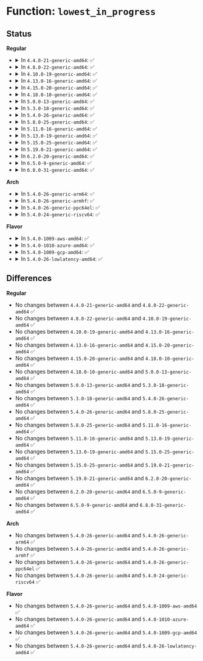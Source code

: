 # Function: <code>lowest_in_progress</code>

## Status
<b>Regular</b>
<ul>
<li>
<details>
<summary>In <code>4.4.0-21-generic-amd64</code>: ✅</summary>

```c
async_cookie_t lowest_in_progress(struct async_domain * domain)
```

```json
{
  "name": "lowest_in_progress",
  "collision_type": "Unique Static",
  "inline_type": "No",
  "funcs": [
    {
      "addr": 18446744071579512448,
      "name": "lowest_in_progress",
      "external": false,
      "loc": "kernel/async.c:85",
      "file": "kernel/async.c",
      "inline": "seen, unknown",
      "caller_inline": [],
      "caller_func": [
        "kernel/async.c:async_synchronize_cookie_domain",
        "kernel/async.c:async_synchronize_cookie_domain"
      ]
    }
  ],
  "symbols": [
    {
      "addr": 18446744071579512448,
      "name": "lowest_in_progress",
      "section": ".text",
      "bind": "STB_LOCAL",
      "size": 83
    }
  ]
}
```
</details>
</li>
<li>
<details>
<summary>In <code>4.8.0-22-generic-amd64</code>: ✅</summary>

```c
async_cookie_t lowest_in_progress(struct async_domain * domain)
```

```json
{
  "name": "lowest_in_progress",
  "collision_type": "Unique Static",
  "inline_type": "No",
  "funcs": [
    {
      "addr": 18446744071579526544,
      "name": "lowest_in_progress",
      "external": false,
      "loc": "kernel/async.c:85",
      "file": "kernel/async.c",
      "inline": "seen, unknown",
      "caller_inline": [],
      "caller_func": [
        "kernel/async.c:async_synchronize_cookie_domain",
        "kernel/async.c:async_synchronize_cookie_domain"
      ]
    }
  ],
  "symbols": [
    {
      "addr": 18446744071579526544,
      "name": "lowest_in_progress",
      "section": ".text",
      "bind": "STB_LOCAL",
      "size": 82
    }
  ]
}
```
</details>
</li>
<li>
<details>
<summary>In <code>4.10.0-19-generic-amd64</code>: ✅</summary>

```c
async_cookie_t lowest_in_progress(struct async_domain * domain)
```

```json
{
  "name": "lowest_in_progress",
  "collision_type": "Unique Static",
  "inline_type": "No",
  "funcs": [
    {
      "addr": 18446744071579550192,
      "name": "lowest_in_progress",
      "external": false,
      "loc": "kernel/async.c:85",
      "file": "kernel/async.c",
      "inline": "seen, unknown",
      "caller_inline": [],
      "caller_func": [
        "kernel/async.c:async_synchronize_cookie_domain",
        "kernel/async.c:async_synchronize_cookie_domain"
      ]
    }
  ],
  "symbols": [
    {
      "addr": 18446744071579550192,
      "name": "lowest_in_progress",
      "section": ".text",
      "bind": "STB_LOCAL",
      "size": 82
    }
  ]
}
```
</details>
</li>
<li>
<details>
<summary>In <code>4.13.0-16-generic-amd64</code>: ✅</summary>

```c
async_cookie_t lowest_in_progress(struct async_domain * domain)
```

```json
{
  "name": "lowest_in_progress",
  "collision_type": "Unique Static",
  "inline_type": "No",
  "funcs": [
    {
      "addr": 18446744071579536832,
      "name": "lowest_in_progress",
      "external": false,
      "loc": "kernel/async.c:85",
      "file": "kernel/async.c",
      "inline": "seen, unknown",
      "caller_inline": [],
      "caller_func": [
        "kernel/async.c:async_synchronize_cookie_domain",
        "kernel/async.c:async_synchronize_cookie_domain"
      ]
    }
  ],
  "symbols": [
    {
      "addr": 18446744071579536832,
      "name": "lowest_in_progress",
      "section": ".text",
      "bind": "STB_LOCAL",
      "size": 82
    }
  ]
}
```
</details>
</li>
<li>
<details>
<summary>In <code>4.15.0-20-generic-amd64</code>: ✅</summary>

```c
async_cookie_t lowest_in_progress(struct async_domain * domain)
```

```json
{
  "name": "lowest_in_progress",
  "collision_type": "Unique Static",
  "inline_type": "No",
  "funcs": [
    {
      "addr": 18446744071579563552,
      "name": "lowest_in_progress",
      "external": false,
      "loc": "kernel/async.c:85",
      "file": "kernel/async.c",
      "inline": "seen, unknown",
      "caller_inline": [],
      "caller_func": [
        "kernel/async.c:async_synchronize_cookie_domain",
        "kernel/async.c:async_synchronize_cookie_domain"
      ]
    }
  ],
  "symbols": [
    {
      "addr": 18446744071579563552,
      "name": "lowest_in_progress",
      "section": ".text",
      "bind": "STB_LOCAL",
      "size": 125
    }
  ]
}
```
</details>
</li>
<li>
<details>
<summary>In <code>4.18.0-10-generic-amd64</code>: ✅</summary>

```c
async_cookie_t lowest_in_progress(struct async_domain * domain)
```

```json
{
  "name": "lowest_in_progress",
  "collision_type": "Unique Static",
  "inline_type": "No",
  "funcs": [
    {
      "addr": 18446744071579591824,
      "name": "lowest_in_progress",
      "external": false,
      "loc": "kernel/async.c:85",
      "file": "kernel/async.c",
      "inline": "seen, unknown",
      "caller_inline": [],
      "caller_func": [
        "kernel/async.c:async_synchronize_cookie_domain",
        "kernel/async.c:async_synchronize_cookie_domain"
      ]
    }
  ],
  "symbols": [
    {
      "addr": 18446744071579591824,
      "name": "lowest_in_progress",
      "section": ".text",
      "bind": "STB_LOCAL",
      "size": 125
    }
  ]
}
```
</details>
</li>
<li>
<details>
<summary>In <code>5.0.0-13-generic-amd64</code>: ✅</summary>

```c
async_cookie_t lowest_in_progress(struct async_domain * domain)
```

```json
{
  "name": "lowest_in_progress",
  "collision_type": "Unique Static",
  "inline_type": "No",
  "funcs": [
    {
      "addr": 18446744071579629344,
      "name": "lowest_in_progress",
      "external": false,
      "loc": "kernel/async.c:85",
      "file": "kernel/async.c",
      "inline": "seen, unknown",
      "caller_inline": [],
      "caller_func": [
        "kernel/async.c:async_synchronize_cookie_domain",
        "kernel/async.c:async_synchronize_cookie_domain"
      ]
    }
  ],
  "symbols": [
    {
      "addr": 18446744071579629344,
      "name": "lowest_in_progress",
      "section": ".text",
      "bind": "STB_LOCAL",
      "size": 125
    }
  ]
}
```
</details>
</li>
<li>
<details>
<summary>In <code>5.3.0-18-generic-amd64</code>: ✅</summary>

```c
async_cookie_t lowest_in_progress(struct async_domain * domain)
```

```json
{
  "name": "lowest_in_progress",
  "collision_type": "Unique Static",
  "inline_type": "No",
  "funcs": [
    {
      "addr": 18446744071579654240,
      "name": "lowest_in_progress",
      "external": false,
      "loc": "kernel/async.c:81",
      "file": "kernel/async.c",
      "inline": "seen, unknown",
      "caller_inline": [],
      "caller_func": [
        "kernel/async.c:async_synchronize_cookie_domain",
        "kernel/async.c:async_synchronize_cookie_domain"
      ]
    }
  ],
  "symbols": [
    {
      "addr": 18446744071579654240,
      "name": "lowest_in_progress",
      "section": ".text",
      "bind": "STB_LOCAL",
      "size": 112
    }
  ]
}
```
</details>
</li>
<li>
<details>
<summary>In <code>5.4.0-26-generic-amd64</code>: ✅</summary>

```c
async_cookie_t lowest_in_progress(struct async_domain * domain)
```

```json
{
  "name": "lowest_in_progress",
  "collision_type": "Unique Static",
  "inline_type": "No",
  "funcs": [
    {
      "addr": 18446744071579691328,
      "name": "lowest_in_progress",
      "external": false,
      "loc": "kernel/async.c:81",
      "file": "kernel/async.c",
      "inline": "seen, unknown",
      "caller_inline": [],
      "caller_func": [
        "kernel/async.c:async_synchronize_cookie_domain",
        "kernel/async.c:async_synchronize_cookie_domain"
      ]
    }
  ],
  "symbols": [
    {
      "addr": 18446744071579691328,
      "name": "lowest_in_progress",
      "section": ".text",
      "bind": "STB_LOCAL",
      "size": 112
    }
  ]
}
```
</details>
</li>
<li>
<details>
<summary>In <code>5.8.0-25-generic-amd64</code>: ✅</summary>

```c
async_cookie_t lowest_in_progress(struct async_domain * domain)
```

```json
{
  "name": "lowest_in_progress",
  "collision_type": "Unique Static",
  "inline_type": "No",
  "funcs": [
    {
      "addr": 18446744071579731968,
      "name": "lowest_in_progress",
      "external": false,
      "loc": "kernel/async.c:81",
      "file": "kernel/async.c",
      "inline": "seen, unknown",
      "caller_inline": [],
      "caller_func": [
        "kernel/async.c:async_synchronize_cookie_domain",
        "kernel/async.c:async_synchronize_cookie_domain"
      ]
    }
  ],
  "symbols": [
    {
      "addr": 18446744071579731968,
      "name": "lowest_in_progress",
      "section": ".text",
      "bind": "STB_LOCAL",
      "size": 112
    }
  ]
}
```
</details>
</li>
<li>
<details>
<summary>In <code>5.11.0-16-generic-amd64</code>: ✅</summary>

```c
async_cookie_t lowest_in_progress(struct async_domain * domain)
```

```json
{
  "name": "lowest_in_progress",
  "collision_type": "Unique Static",
  "inline_type": "No",
  "funcs": [
    {
      "addr": 18446744071579711904,
      "name": "lowest_in_progress",
      "external": false,
      "loc": "kernel/async.c:81",
      "file": "kernel/async.c",
      "inline": "seen, unknown",
      "caller_inline": [],
      "caller_func": [
        "kernel/async.c:async_synchronize_cookie_domain",
        "kernel/async.c:async_synchronize_cookie_domain"
      ]
    }
  ],
  "symbols": [
    {
      "addr": 18446744071579711904,
      "name": "lowest_in_progress",
      "section": ".text",
      "bind": "STB_LOCAL",
      "size": 112
    }
  ]
}
```
</details>
</li>
<li>
<details>
<summary>In <code>5.13.0-19-generic-amd64</code>: ✅</summary>

```c
async_cookie_t lowest_in_progress(struct async_domain * domain)
```

```json
{
  "name": "lowest_in_progress",
  "collision_type": "Unique Static",
  "inline_type": "No",
  "funcs": [
    {
      "addr": 18446744071579719312,
      "name": "lowest_in_progress",
      "external": false,
      "loc": "kernel/async.c:87",
      "file": "kernel/async.c",
      "inline": "seen, unknown",
      "caller_inline": [],
      "caller_func": [
        "kernel/async.c:async_synchronize_cookie_domain",
        "kernel/async.c:async_synchronize_cookie_domain"
      ]
    }
  ],
  "symbols": [
    {
      "addr": 18446744071579719312,
      "name": "lowest_in_progress",
      "section": ".text",
      "bind": "STB_LOCAL",
      "size": 112
    }
  ]
}
```
</details>
</li>
<li>
<details>
<summary>In <code>5.15.0-25-generic-amd64</code>: ✅</summary>

```c
async_cookie_t lowest_in_progress(struct async_domain * domain)
```

```json
{
  "name": "lowest_in_progress",
  "collision_type": "Unique Static",
  "inline_type": "No",
  "funcs": [
    {
      "addr": 18446744071579797680,
      "name": "lowest_in_progress",
      "external": false,
      "loc": "kernel/async.c:87",
      "file": "kernel/async.c",
      "inline": "seen, unknown",
      "caller_inline": [],
      "caller_func": [
        "kernel/async.c:async_synchronize_cookie_domain",
        "kernel/async.c:async_synchronize_cookie_domain"
      ]
    }
  ],
  "symbols": [
    {
      "addr": 18446744071579797680,
      "name": "lowest_in_progress",
      "section": ".text",
      "bind": "STB_LOCAL",
      "size": 112
    }
  ]
}
```
</details>
</li>
<li>
<details>
<summary>In <code>5.19.0-21-generic-amd64</code>: ✅</summary>

```c
async_cookie_t lowest_in_progress(struct async_domain * domain)
```

```json
{
  "name": "lowest_in_progress",
  "collision_type": "Unique Static",
  "inline_type": "No",
  "funcs": [
    {
      "addr": 18446744071579906816,
      "name": "lowest_in_progress",
      "external": false,
      "loc": "kernel/async.c:87",
      "file": "kernel/async.c",
      "inline": "seen, unknown",
      "caller_inline": [],
      "caller_func": [
        "kernel/async.c:async_synchronize_cookie_domain",
        "kernel/async.c:async_synchronize_cookie_domain"
      ]
    }
  ],
  "symbols": [
    {
      "addr": 18446744071579906816,
      "name": "lowest_in_progress",
      "section": ".text",
      "bind": "STB_LOCAL",
      "size": 119
    }
  ]
}
```
</details>
</li>
<li>
<details>
<summary>In <code>6.2.0-20-generic-amd64</code>: ✅</summary>

```c
async_cookie_t lowest_in_progress(struct async_domain * domain)
```

```json
{
  "name": "lowest_in_progress",
  "collision_type": "Unique Static",
  "inline_type": "No",
  "funcs": [
    {
      "addr": 18446744071580060032,
      "name": "lowest_in_progress",
      "external": false,
      "loc": "kernel/async.c:87",
      "file": "kernel/async.c",
      "inline": "seen, unknown",
      "caller_inline": [],
      "caller_func": [
        "kernel/async.c:async_synchronize_cookie_domain",
        "kernel/async.c:async_synchronize_cookie_domain"
      ]
    }
  ],
  "symbols": [
    {
      "addr": 18446744071580060032,
      "name": "lowest_in_progress",
      "section": ".text",
      "bind": "STB_LOCAL",
      "size": 119
    }
  ]
}
```
</details>
</li>
<li>
<details>
<summary>In <code>6.5.0-9-generic-amd64</code>: ✅</summary>

```c
async_cookie_t lowest_in_progress(struct async_domain * domain)
```

```json
{
  "name": "lowest_in_progress",
  "collision_type": "Unique Static",
  "inline_type": "No",
  "funcs": [
    {
      "addr": 18446744071580114480,
      "name": "lowest_in_progress",
      "external": false,
      "loc": "kernel/async.c:87",
      "file": "kernel/async.c",
      "inline": "seen, unknown",
      "caller_inline": [],
      "caller_func": [
        "kernel/async.c:async_synchronize_cookie_domain",
        "kernel/async.c:async_synchronize_cookie_domain"
      ]
    }
  ],
  "symbols": [
    {
      "addr": 18446744071580114480,
      "name": "lowest_in_progress",
      "section": ".text",
      "bind": "STB_LOCAL",
      "size": 119
    }
  ]
}
```
</details>
</li>
<li>
<details>
<summary>In <code>6.8.0-31-generic-amd64</code>: ✅</summary>

```c
async_cookie_t lowest_in_progress(struct async_domain * domain)
```

```json
{
  "name": "lowest_in_progress",
  "collision_type": "Unique Static",
  "inline_type": "No",
  "funcs": [
    {
      "addr": 18446744071580159696,
      "name": "lowest_in_progress",
      "external": false,
      "loc": "kernel/async.c:88",
      "file": "kernel/async.c",
      "inline": "seen, unknown",
      "caller_inline": [],
      "caller_func": [
        "kernel/async.c:async_synchronize_cookie_domain",
        "kernel/async.c:async_synchronize_cookie_domain"
      ]
    }
  ],
  "symbols": [
    {
      "addr": 18446744071580159696,
      "name": "lowest_in_progress",
      "section": ".text",
      "bind": "STB_LOCAL",
      "size": 119
    }
  ]
}
```
</details>
</li>
</ul>
<b>Arch</b>
<ul>
<li>
<details>
<summary>In <code>5.4.0-26-generic-arm64</code>: ✅</summary>

```c
async_cookie_t lowest_in_progress(struct async_domain * domain)
```

```json
{
  "name": "lowest_in_progress",
  "collision_type": "Unique Static",
  "inline_type": "No",
  "funcs": [
    {
      "addr": 18446603336490870080,
      "name": "lowest_in_progress",
      "external": false,
      "loc": "kernel/async.c:81",
      "file": "kernel/async.c",
      "inline": "seen, unknown",
      "caller_inline": [],
      "caller_func": [
        "kernel/async.c:async_synchronize_cookie_domain",
        "kernel/async.c:async_synchronize_cookie_domain",
        "kernel/async.c:async_synchronize_cookie_domain"
      ]
    }
  ],
  "symbols": [
    {
      "addr": 18446603336490870080,
      "name": "lowest_in_progress",
      "section": ".text",
      "bind": "STB_LOCAL",
      "size": 240
    }
  ]
}
```
</details>
</li>
<li>
<details>
<summary>In <code>5.4.0-26-generic-armhf</code>: ✅</summary>

```c
async_cookie_t lowest_in_progress(struct async_domain * domain)
```

```json
{
  "name": "lowest_in_progress",
  "collision_type": "Unique Static",
  "inline_type": "No",
  "funcs": [
    {
      "addr": 3224887872,
      "name": "lowest_in_progress",
      "external": false,
      "loc": "kernel/async.c:81",
      "file": "kernel/async.c",
      "inline": "seen, unknown",
      "caller_inline": [],
      "caller_func": [
        "kernel/async.c:async_synchronize_cookie_domain",
        "kernel/async.c:async_synchronize_cookie_domain"
      ]
    }
  ],
  "symbols": [
    {
      "addr": 3224887872,
      "name": "lowest_in_progress",
      "section": ".text",
      "bind": "STB_LOCAL",
      "size": 144
    }
  ]
}
```
</details>
</li>
<li>
<details>
<summary>In <code>5.4.0-26-generic-ppc64el</code>: ✅</summary>

```c
async_cookie_t lowest_in_progress(struct async_domain * domain)
```

```json
{
  "name": "lowest_in_progress",
  "collision_type": "Unique Static",
  "inline_type": "No",
  "funcs": [
    {
      "addr": 13835058055283701008,
      "name": "lowest_in_progress",
      "external": false,
      "loc": "kernel/async.c:81",
      "file": "kernel/async.c",
      "inline": "seen, unknown",
      "caller_inline": [],
      "caller_func": [
        "kernel/async.c:async_synchronize_cookie_domain",
        "kernel/async.c:async_synchronize_cookie_domain",
        "kernel/async.c:async_synchronize_cookie_domain"
      ]
    }
  ],
  "symbols": [
    {
      "addr": 13835058055283701008,
      "name": "lowest_in_progress",
      "section": ".text",
      "bind": "STB_LOCAL",
      "size": 228
    }
  ]
}
```
</details>
</li>
<li>
<details>
<summary>In <code>5.4.0-24-generic-riscv64</code>: ✅</summary>

```c
async_cookie_t lowest_in_progress(struct async_domain * domain)
```

```json
{
  "name": "lowest_in_progress",
  "collision_type": "Unique Static",
  "inline_type": "No",
  "funcs": [
    {
      "addr": 18446743936271524938,
      "name": "lowest_in_progress",
      "external": false,
      "loc": "kernel/async.c:81",
      "file": "kernel/async.c",
      "inline": "seen, unknown",
      "caller_inline": [],
      "caller_func": [
        "kernel/async.c:async_synchronize_cookie_domain",
        "kernel/async.c:async_synchronize_cookie_domain",
        "kernel/async.c:async_synchronize_cookie_domain"
      ]
    }
  ],
  "symbols": [
    {
      "addr": 18446743936271524938,
      "name": "lowest_in_progress",
      "section": ".text",
      "bind": "STB_LOCAL",
      "size": 106
    }
  ]
}
```
</details>
</li>
</ul>
<b>Flavor</b>
<ul>
<li>
<details>
<summary>In <code>5.4.0-1009-aws-amd64</code>: ✅</summary>

```c
async_cookie_t lowest_in_progress(struct async_domain * domain)
```

```json
{
  "name": "lowest_in_progress",
  "collision_type": "Unique Static",
  "inline_type": "No",
  "funcs": [
    {
      "addr": 18446744071579667648,
      "name": "lowest_in_progress",
      "external": false,
      "loc": "kernel/async.c:81",
      "file": "kernel/async.c",
      "inline": "seen, unknown",
      "caller_inline": [],
      "caller_func": [
        "kernel/async.c:async_synchronize_cookie_domain",
        "kernel/async.c:async_synchronize_cookie_domain"
      ]
    }
  ],
  "symbols": [
    {
      "addr": 18446744071579667648,
      "name": "lowest_in_progress",
      "section": ".text",
      "bind": "STB_LOCAL",
      "size": 112
    }
  ]
}
```
</details>
</li>
<li>
<details>
<summary>In <code>5.4.0-1010-azure-amd64</code>: ✅</summary>

```c
async_cookie_t lowest_in_progress(struct async_domain * domain)
```

```json
{
  "name": "lowest_in_progress",
  "collision_type": "Unique Static",
  "inline_type": "No",
  "funcs": [
    {
      "addr": 18446744071579596000,
      "name": "lowest_in_progress",
      "external": false,
      "loc": "kernel/async.c:81",
      "file": "kernel/async.c",
      "inline": "seen, unknown",
      "caller_inline": [],
      "caller_func": [
        "kernel/async.c:async_synchronize_cookie_domain",
        "kernel/async.c:async_synchronize_cookie_domain"
      ]
    }
  ],
  "symbols": [
    {
      "addr": 18446744071579596000,
      "name": "lowest_in_progress",
      "section": ".text",
      "bind": "STB_LOCAL",
      "size": 112
    }
  ]
}
```
</details>
</li>
<li>
<details>
<summary>In <code>5.4.0-1009-gcp-amd64</code>: ✅</summary>

```c
async_cookie_t lowest_in_progress(struct async_domain * domain)
```

```json
{
  "name": "lowest_in_progress",
  "collision_type": "Unique Static",
  "inline_type": "No",
  "funcs": [
    {
      "addr": 18446744071579664880,
      "name": "lowest_in_progress",
      "external": false,
      "loc": "kernel/async.c:81",
      "file": "kernel/async.c",
      "inline": "seen, unknown",
      "caller_inline": [],
      "caller_func": [
        "kernel/async.c:async_synchronize_cookie_domain",
        "kernel/async.c:async_synchronize_cookie_domain"
      ]
    }
  ],
  "symbols": [
    {
      "addr": 18446744071579664880,
      "name": "lowest_in_progress",
      "section": ".text",
      "bind": "STB_LOCAL",
      "size": 112
    }
  ]
}
```
</details>
</li>
<li>
<details>
<summary>In <code>5.4.0-26-lowlatency-amd64</code>: ✅</summary>

```c
async_cookie_t lowest_in_progress(struct async_domain * domain)
```

```json
{
  "name": "lowest_in_progress",
  "collision_type": "Unique Static",
  "inline_type": "No",
  "funcs": [
    {
      "addr": 18446744071579698912,
      "name": "lowest_in_progress",
      "external": false,
      "loc": "kernel/async.c:81",
      "file": "kernel/async.c",
      "inline": "seen, unknown",
      "caller_inline": [],
      "caller_func": [
        "kernel/async.c:async_synchronize_cookie_domain",
        "kernel/async.c:async_synchronize_cookie_domain",
        "kernel/async.c:async_synchronize_cookie_domain"
      ]
    }
  ],
  "symbols": [
    {
      "addr": 18446744071579698912,
      "name": "lowest_in_progress",
      "section": ".text",
      "bind": "STB_LOCAL",
      "size": 112
    }
  ]
}
```
</details>
</li>
</ul>

## Differences
<b>Regular</b>
<ul>
<li>
No changes between <code>4.4.0-21-generic-amd64</code> and <code>4.8.0-22-generic-amd64</code> ✅
</li>
<li>
No changes between <code>4.8.0-22-generic-amd64</code> and <code>4.10.0-19-generic-amd64</code> ✅
</li>
<li>
No changes between <code>4.10.0-19-generic-amd64</code> and <code>4.13.0-16-generic-amd64</code> ✅
</li>
<li>
No changes between <code>4.13.0-16-generic-amd64</code> and <code>4.15.0-20-generic-amd64</code> ✅
</li>
<li>
No changes between <code>4.15.0-20-generic-amd64</code> and <code>4.18.0-10-generic-amd64</code> ✅
</li>
<li>
No changes between <code>4.18.0-10-generic-amd64</code> and <code>5.0.0-13-generic-amd64</code> ✅
</li>
<li>
No changes between <code>5.0.0-13-generic-amd64</code> and <code>5.3.0-18-generic-amd64</code> ✅
</li>
<li>
No changes between <code>5.3.0-18-generic-amd64</code> and <code>5.4.0-26-generic-amd64</code> ✅
</li>
<li>
No changes between <code>5.4.0-26-generic-amd64</code> and <code>5.8.0-25-generic-amd64</code> ✅
</li>
<li>
No changes between <code>5.8.0-25-generic-amd64</code> and <code>5.11.0-16-generic-amd64</code> ✅
</li>
<li>
No changes between <code>5.11.0-16-generic-amd64</code> and <code>5.13.0-19-generic-amd64</code> ✅
</li>
<li>
No changes between <code>5.13.0-19-generic-amd64</code> and <code>5.15.0-25-generic-amd64</code> ✅
</li>
<li>
No changes between <code>5.15.0-25-generic-amd64</code> and <code>5.19.0-21-generic-amd64</code> ✅
</li>
<li>
No changes between <code>5.19.0-21-generic-amd64</code> and <code>6.2.0-20-generic-amd64</code> ✅
</li>
<li>
No changes between <code>6.2.0-20-generic-amd64</code> and <code>6.5.0-9-generic-amd64</code> ✅
</li>
<li>
No changes between <code>6.5.0-9-generic-amd64</code> and <code>6.8.0-31-generic-amd64</code> ✅
</li>
</ul>
<b>Arch</b>
<ul>
<li>
No changes between <code>5.4.0-26-generic-amd64</code> and <code>5.4.0-26-generic-arm64</code> ✅
</li>
<li>
No changes between <code>5.4.0-26-generic-amd64</code> and <code>5.4.0-26-generic-armhf</code> ✅
</li>
<li>
No changes between <code>5.4.0-26-generic-amd64</code> and <code>5.4.0-26-generic-ppc64el</code> ✅
</li>
<li>
No changes between <code>5.4.0-26-generic-amd64</code> and <code>5.4.0-24-generic-riscv64</code> ✅
</li>
</ul>
<b>Flavor</b>
<ul>
<li>
No changes between <code>5.4.0-26-generic-amd64</code> and <code>5.4.0-1009-aws-amd64</code> ✅
</li>
<li>
No changes between <code>5.4.0-26-generic-amd64</code> and <code>5.4.0-1010-azure-amd64</code> ✅
</li>
<li>
No changes between <code>5.4.0-26-generic-amd64</code> and <code>5.4.0-1009-gcp-amd64</code> ✅
</li>
<li>
No changes between <code>5.4.0-26-generic-amd64</code> and <code>5.4.0-26-lowlatency-amd64</code> ✅
</li>
</ul>
